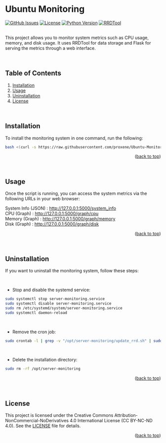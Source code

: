 <a id="readme-top"></a>


# Ubuntu Monitoring

[![GitHub Issues](https://img.shields.io/github/issues/proxene/Ubuntu-Monitoring.svg?style=for-the-badge)](https://github.com/proxene/Ubuntu-Monitoring/issues)
[![License](https://img.shields.io/github/license/proxene/Ubuntu-Monitoring.svg?style=for-the-badge)](https://github.com/proxene/Ubuntu-Monitoring/tree/main?tab=License-1-ov-file)
[![Python Version](https://img.shields.io/badge/Python-3.x-blue.svg?style=for-the-badge)](https://www.python.org/)
[![RRDTool](https://img.shields.io/badge/RRDTool-1.8.0-green.svg?style=for-the-badge)](https://oss.oetiker.ch/rrdtool/)<br /><br />

This project allows you to monitor system metrics such as CPU usage, memory, and disk usage. It uses RRDTool for data storage and Flask for serving the metrics through a web interface.

<br />

## Table of Contents

1. [Installation](#installation)
2. [Usage](#usage)
3. [Uninstallation](#uninstallation)
4. [License](#license)

<br />

## Installation

To install the monitoring system in one command, run the following:

```bash
bash <(curl -s https://raw.githubusercontent.com/proxene/Ubuntu-Monitoring/main/setup.sh || wget -qO - https://raw.githubusercontent.com/proxene/Ubuntu-Monitoring/main/setup.sh)
```

<p align="right">(<a href="#readme-top">back to top</a>)</p>

<br />

## Usage

Once the script is running, you can access the system metrics via the following URLs in your web browser:

System Info (JSON) : http://127.0.0.1:5000/system_info<br />
CPU (Graph) : http://127.0.0.1:5000/graph/cpu<br />
Memory (Graph) : http://127.0.0.1:5000/graph/memory<br />
Disk (Graph) : http://127.0.0.1:5000/graph/disk

<p align="right">(<a href="#readme-top">back to top</a>)</p>

<br />

## Uninstallation
If you want to uninstall the monitoring system, follow these steps:

  <br />

  * Stop and disable the systemd service:
  
  ```bash
  sudo systemctl stop server-monitoring.service
  sudo systemctl disable server-monitoring.service
  sudo rm /etc/systemd/system/server-monitoring.service
  sudo systemctl daemon-reload
  ```

  <br />

  * Remove the cron job:

  ```bash
  sudo crontab -l | grep -v "/opt/server-monitoring/update_rrd.sh" | sudo crontab -
  ```
  
  <br />

  * Delete the installation directory:

  ```bash
  sudo rm -rf /opt/server-monitoring
  ```

<p align="right">(<a href="#readme-top">back to top</a>)</p>

<br />

## License

This project is licensed under the Creative Commons Attribution-NonCommercial-NoDerivatives 4.0 International License (CC BY-NC-ND 4.0). See the [LICENSE](https://github.com/proxene/Ubuntu-Monitoring/tree/main?tab=License-1-ov-file) file for details.

<p align="right">(<a href="#readme-top">back to top</a>)</p>
